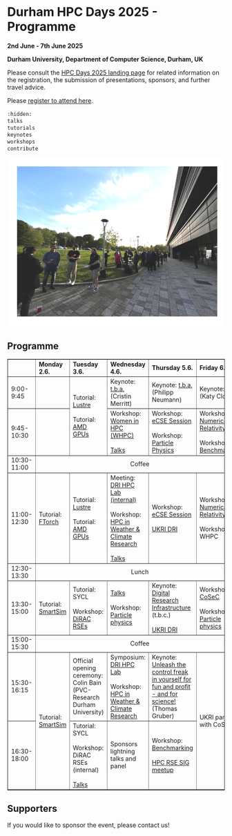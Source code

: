 # Durham HPC Days 2025 - Programme

**2nd June - 7th June 2025**

**Durham University, Department of Computer Science, Durham, UK**

Please consult the [HPC Days 2025 landing page](https://www.durham.ac.uk/research/institutes-and-centres/data-science/events-/durham---hpc-days/) for related information on the registration, the submission of presentations, sponsors, and further travel advice.

Please [register to attend here](https://pay.durham.ac.uk/event-durham/durham-hpc-days-2025).

```{toctree}
:hidden:
talks
tutorials
keynotes
workshops
contribute
```


![HPCDays](../images/HPC-days-pic.png)

## Programme

<!-- <table border="1" cellspacing="0" cellpadding="5"> -->
<table border="1">
<tr>
  <td></td>
  <td><b>Monday 2.6.</b></td>
  <td><b>Tuesday 3.6.</b></td>
  <td><b>Wednesday 4.6.</b></td>
  <td><b>Thursday 5.6.</b></td>
  <td><b>Friday 6.6.</b></td>
  <td><b>Saturday 7.6.</b></td>
</tr>
<tr>
  <td> 9:00-9:45 </td>
  <td> </td>
  <td rowspan="2"> Tutorial: <a href="tutorials.html#lustre">Lustre</a> <br /><br />  Tutorial: <a href="tutorials.html#amd">AMD GPUs</a> </td>
  <td> Keynote: <a href="keynotes.html#Merritt">t.b.a.</a> (Cristin Merritt)</td>
  <td> Keynote: <a href="keynotes.html#Neumann">t.b.a.</a> (Philipp Neumann) </td>
  <td> Keynote: <a href="keynotes.html#Clough">t.b.a.</a> (Katy Clough) </td>
  <td rowspan=13> Social </td>
</tr>
<tr>
  <td> 9:45-10:30 </td>
  <td>  </td>
  <td> Workshop: <a href="workshops.html#WHPC">Women in HPC (WHPC) </a> <br /><br /> <a href="https://durham.readthedocs.io/en/latest/hpcdays/talks.html#wednesday-4-june-2025-0945-to-1030">Talks</a> </td>
  <td> Workshop: <a href="workshops.html#eCSE">eCSE Session</a><br/><br/>Workshop: <a href="workshops.html#eCSE">Particle Physics</a> </td>
  <td> Workshop: <a href="workshops.html#NumericalRelativity">Numerical Relativity</a><br/><br/>
       Workshop: <a href="workshops.html#Benchmarking">Benchmarking</a> </td>
</tr> 
<tr>
  <td> 10:30-11:00 </td>
  <td colspan="5" align="center">Coffee</td>
</tr>
<tr>
  <td> 11:00-12:30 </td>
  <td> Tutorial: <a href="tutorials.html#ftorch">FTorch</a> </td>
  <td> Tutorial: <a href="tutorials.html#lustre">Lustre</a> <br /> <br /> Tutorial: <a href="tutorials.html#amd">AMD GPUs</a> </td>
  <td> Meeting: <a href="dri.html">DRI HPC Lab (internal)</a><br/><br /> Workshop: <a href="workshops.html#Weather">HPC in Weather & Climate Research</a> <br/><br/> <a href="https://durham.readthedocs.io/en/latest/hpcdays/talks.html#wednesday-4-june-2025-1100-to-1230">Talks</a></td>
  <td> Workshop: <a href="workshops.html#eCSE">eCSE Session</a> <br/><br/><a href="dri.html">UKRI DRI</a> </td>
  <td> Workshop: <a href="workshops.html#NumericalRelativity">Numerical Relativity</a> <br/><br/>Workshop: WHPC</td>
</tr> 
<tr>
  <td> 12:30-13:30 </td>
  <td colspan="5" align="center">Lunch</td>
</tr>
<tr>
  <td> 13:30-15:00 </td>
  <td> Tutorial: <a href="tutorials.html#SmartSim">SmartSim</a> </td>
  <td> Tutorial: SYCL <br /> <br /> Workshop: <a href="workshops.html#DiRACRSEs"> DiRAC RSEs </a> </td>
  <td> <a href="https://durham.readthedocs.io/en/latest/hpcdays/talks.html#wednesday-4-june-2025-1330-to-1500">Talks</a> <br /><br /> Workshop: <a href="workshops.html#eCSE">Particle physics</a> </td>
  <td> Keynote: <a href="dri.html">Digital Research Infrastructure</a> <br /> (t.b.c.) <br /><br /> <a href="dri.html">UKRI DRI</a></td>
  <td> Workshop: <a href="workshops.html#CoSeC">CoSeC</a> <br/><br/>Workshop: <a href="workshops.html#eCSE">Particle physics</a> </td>
</tr> 
<tr>
  <td> 15:00-15:30 </td>
  <td colspan="5" align="center">Coffee</td>
</tr>
<tr>
  <td> 15:30-16:15 </td>
  <td rowspan="2"> Tutorial: <a href="tutorials#SmartSim">SmartSim</a> </td>
  <td> Official opening ceremony: <br /> Colin Bain (PVC-Research Durham University) </td>
  <td> Symposium: <a href="dri.html">DRI HPC Lab</a><br/><br /> Workshop: <a href="workshops.html#Weather">HPC in Weather & Climate Research</a> </td>
  <td> Keynote: <a href="keynotes.html#Gruber">Unleash the control freak in yourself for fun and profit - and for science!</a> (Thomas Gruber) </td>
  <td rowspan="2"> UKRI panel with CoSeC </td>
</tr>
<tr>
  <td> 16:30-18:00 </td>
  <td> Tutorial: SYCL <br /><br />  Workshop: DiRAC RSEs (internal) <br/><br/><a href="https://durham.readthedocs.io/en/latest/hpcdays/talks.html#tuesday-3-june-2025-1630-to-1650">Talks</a></td>
  <td>Sponsors lightning talks and panel</td>
  <td>Workshop: <a href="workshops.html#Bencharking">Benchmarking</a><br /><br /><a href="workshops.html#hpc-rse-sig-meet-up-1630-1800">HPC RSE SIG meetup</a></td>
</tr>
  
</table>


## Supporters

If you would like to sponsor the event, please contact us!

